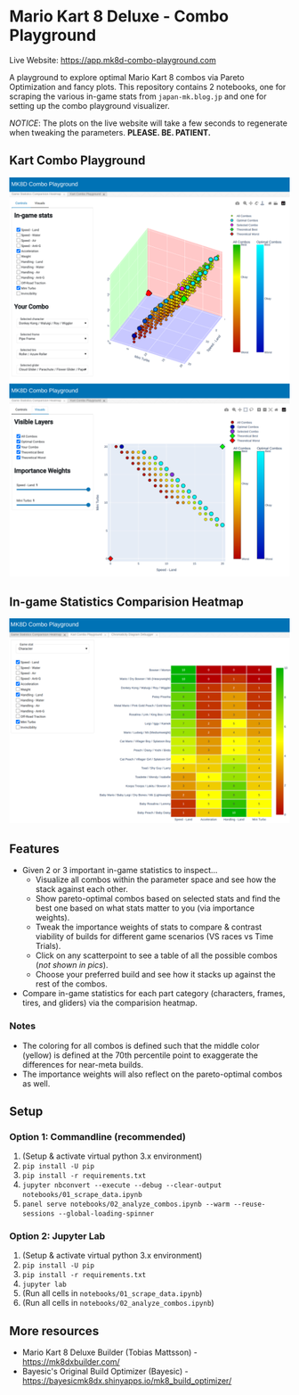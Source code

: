 # Mario Kart 8 Deluxe - Combo Playground

Live Website: https://app.mk8d-combo-playground.com

A playground to explore optimal Mario Kart 8 combos via Pareto Optimization and fancy plots. This repository contains 2 notebooks, one for scraping the various in-game stats from `japan-mk.blog.jp` and one for setting up the combo playground visualizer.

*NOTICE*: The plots on the live website will take a few seconds to regenerate when tweaking the parameters. **PLEASE. BE. PATIENT.**

## Kart Combo Playground

![Screenshot of Kart Combo Playground - 3D View](images/playground-3d-view.png)
![Screenshot of Kart Combo Playground - 2D View](images/playground-2d-view.png)

## In-game Statistics Comparision Heatmap

![Screenshot of in-game statistics for each part category](images/game-stat-heatmap.png)

## Features
* Given 2 or 3 important in-game statistics to inspect...
    * Visualize all combos within the parameter space and see how the stack against each other.
    * Show pareto-optimal combos based on selected stats and find the best one based on what stats matter to you (via importance weights).
    * Tweak the importance weights of stats to compare & contrast viability of builds for different game scenarios (VS races vs Time Trials).
    * Click on any scatterpoint to see a table of all the possible combos (*not shown in pics*).
    * Choose your preferred build and see how it stacks up against the rest of the combos.
* Compare in-game statistics for each part category (characters, frames, tires, and gliders) via the comparision heatmap.

### Notes
* The coloring for all combos is defined such that the middle color (yellow) is defined at the 70th percentile point to exaggerate the differences for near-meta builds.
* The importance weights will also reflect on the pareto-optimal combos as well.

## Setup

### Option 1: Commandline (recommended)

1. (Setup & activate virtual python 3.x environment)
2. `pip install -U pip`
3. `pip install -r requirements.txt`
4. `jupyter nbconvert --execute --debug --clear-output notebooks/01_scrape_data.ipynb`
5. `panel serve notebooks/02_analyze_combos.ipynb --warm --reuse-sessions --global-loading-spinner`

### Option 2: Jupyter Lab

1. (Setup & activate virtual python 3.x environment)
2. `pip install -U pip`
3. `pip install -r requirements.txt`
4. `jupyter lab`
5. (Run all cells in `notebooks/01_scrape_data.ipynb`)
6. (Run all cells in `notebooks/02_analyze_combos.ipynb`)

## More resources
* Mario Kart 8 Deluxe Builder (Tobias Mattsson) - https://mk8dxbuilder.com/
* Bayesic's Original Build Optimizer (Bayesic) - https://bayesicmk8dx.shinyapps.io/mk8_build_optimizer/